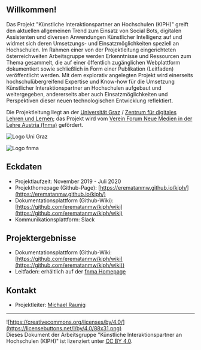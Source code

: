 ## Willkommen!

Das Projekt "Künstliche Interaktionspartner an Hochschulen (KIPH)" greift den aktuellen allgemeinen Trend zum Einsatz von Social Bots, digitalen Assistenten und diversen Anwendungen Künstlicher Intelligenz auf und widmet sich deren Umsetzungs- und Einsatzmöglichkeiten speziell an Hochschulen. Im Rahmen einer von der Projektleitung eingerichteten österreichweiten Arbeitsgruppe werden Erkenntnisse und Ressourcen zum Thema gesammelt, die auf einer öffentlich zugänglichen Webplattform dokumentiert sowie schließlich in Form einer Publikation (Leitfaden) veröffentlicht werden. Mit dem explorativ angelegten Projekt wird einerseits hochschulübergreifend Expertise und Know-how für die Umsetzung Künstlicher Interaktionspartner an Hochschulen aufgebaut und weitergegeben, andererseits aber auch Einsatzmöglichkeiten und Perspektiven dieser neuen technologischen Entwicklung reflektiert.

Die Projektleitung liegt an der [Universität Graz](https://www.uni-graz.at/) / [Zentrum für digitales Lehren und Lernen](https://digitales-lehren-und-lernen.uni-graz.at/); das Projekt wird vom [Verein Forum Neue Medien in der Lehre Austria (fnma)](https://www.fnma.at/) gefördert.

![Logo Uni Graz](https://static.uni-graz.at/typo3conf/ext/unigraz/Resources/Public/Icons/UniGraz/Header/universitaet_graz_logo_signet.svg)

![Logo fnma](https://www.fnma.at/assets/img/fnma-logo.png)

## Eckdaten
* Projektlaufzeit: November 2019 - Juli 2020
* Projekthomepage (Github-Page): [https://erematanmw.github.io/kiph/](https://erematanmw.github.io/kiph/)
* Dokumentationsplattform (Github-Wiki): [https://github.com/erematanmw/kiph/wiki](https://github.com/erematanmw/kiph/wiki)
* Kommunikationsplattform: Slack

## Projektergebnisse
* Dokumentationsplattform (Github-Wiki: [https://github.com/erematanmw/kiph/wiki](https://github.com/erematanmw/kiph/wiki))
* Leitfaden: erhältlich auf der [fnma Homepage](https://www.fnma.at/publikationen/eigene-publikationen)

## Kontakt
* Projektleiter: [Michael Raunig](mailto:michael.raunig@uni-graz.at)

---
![https://creativecommons.org/licenses/by/4.0/](https://licensebuttons.net/l/by/4.0/88x31.png)  
Dieses Dokument der Arbeitsgruppe "Künstliche Interaktionspartner an Hochschulen (KIPH)" ist lizenziert unter [CC BY 4.0](https://creativecommons.org/licenses/by/4.0/).
